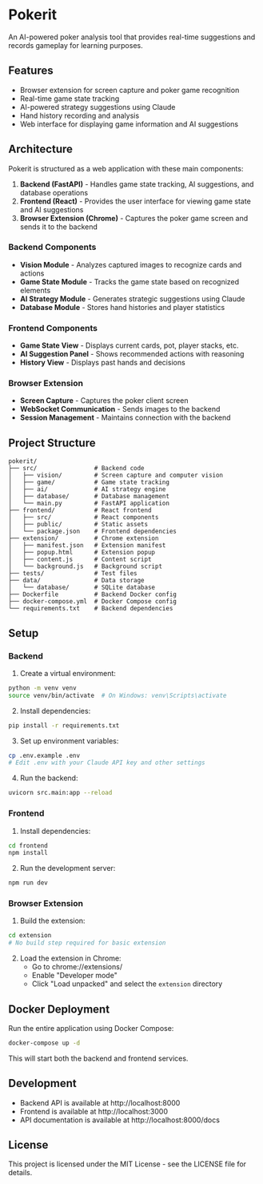 # Pokerit

An AI-powered poker analysis tool that provides real-time suggestions and records gameplay for learning purposes.

## Features

- Browser extension for screen capture and poker game recognition
- Real-time game state tracking
- AI-powered strategy suggestions using Claude
- Hand history recording and analysis
- Web interface for displaying game information and AI suggestions

## Architecture

Pokerit is structured as a web application with these main components:

1. **Backend (FastAPI)** - Handles game state tracking, AI suggestions, and database operations
2. **Frontend (React)** - Provides the user interface for viewing game state and AI suggestions
3. **Browser Extension (Chrome)** - Captures the poker game screen and sends it to the backend

### Backend Components

- **Vision Module** - Analyzes captured images to recognize cards and actions
- **Game State Module** - Tracks the game state based on recognized elements
- **AI Strategy Module** - Generates strategic suggestions using Claude
- **Database Module** - Stores hand histories and player statistics

### Frontend Components

- **Game State View** - Displays current cards, pot, player stacks, etc.
- **AI Suggestion Panel** - Shows recommended actions with reasoning
- **History View** - Displays past hands and decisions

### Browser Extension

- **Screen Capture** - Captures the poker client screen
- **WebSocket Communication** - Sends images to the backend
- **Session Management** - Maintains connection with the backend

## Project Structure

```
pokerit/
├── src/                # Backend code
│   ├── vision/         # Screen capture and computer vision
│   ├── game/           # Game state tracking
│   ├── ai/             # AI strategy engine
│   ├── database/       # Database management
│   └── main.py         # FastAPI application
├── frontend/           # React frontend
│   ├── src/            # React components
│   ├── public/         # Static assets
│   └── package.json    # Frontend dependencies
├── extension/          # Chrome extension
│   ├── manifest.json   # Extension manifest
│   ├── popup.html      # Extension popup
│   ├── content.js      # Content script
│   └── background.js   # Background script
├── tests/              # Test files
├── data/               # Data storage
│   └── database/       # SQLite database
├── Dockerfile          # Backend Docker config
├── docker-compose.yml  # Docker Compose config
└── requirements.txt    # Backend dependencies
```

## Setup

### Backend

1. Create a virtual environment:
```bash
python -m venv venv
source venv/bin/activate  # On Windows: venv\Scripts\activate
```

2. Install dependencies:
```bash
pip install -r requirements.txt
```

3. Set up environment variables:
```bash
cp .env.example .env
# Edit .env with your Claude API key and other settings
```

4. Run the backend:
```bash
uvicorn src.main:app --reload
```

### Frontend

1. Install dependencies:
```bash
cd frontend
npm install
```

2. Run the development server:
```bash
npm run dev
```

### Browser Extension

1. Build the extension:
```bash
cd extension
# No build step required for basic extension
```

2. Load the extension in Chrome:
   - Go to chrome://extensions/
   - Enable "Developer mode"
   - Click "Load unpacked" and select the `extension` directory

## Docker Deployment

Run the entire application using Docker Compose:

```bash
docker-compose up -d
```

This will start both the backend and frontend services.

## Development

- Backend API is available at http://localhost:8000
- Frontend is available at http://localhost:3000
- API documentation is available at http://localhost:8000/docs

## License

This project is licensed under the MIT License - see the LICENSE file for details. 